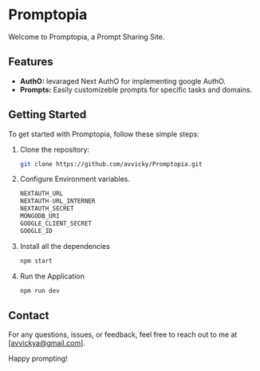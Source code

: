 # Promptopia

Welcome to Promptopia, a Prompt Sharing Site.

## Features

- **AuthO:** levaraged Next AuthO for implementing google AuthO.
- **Prompts:** Easily customizeble prompts for specific tasks and domains.

## Getting Started

To get started with Promptopia, follow these simple steps:

1. Clone the repository:

   ```bash
   git clone https://github.com/avvicky/Promptopia.git
   ```

2. Configure Environment variables.

   ```javascript
   NEXTAUTH_URL
   NEXTAUTH-URL_INTERNER
   NEXTAUTH_SECRET
   MONGODB_URI
   GOOGLE_CLIENT_SECRET
   GOOGLE_ID
   ```
3. Install all the dependencies
   ```bash
   npm start
   ```
4. Run the Application
   ```bash
   npm run dev
   ```

## Contact

For any questions, issues, or feedback, feel free to reach out to me at [avvickya@gmail.com].

Happy prompting!
